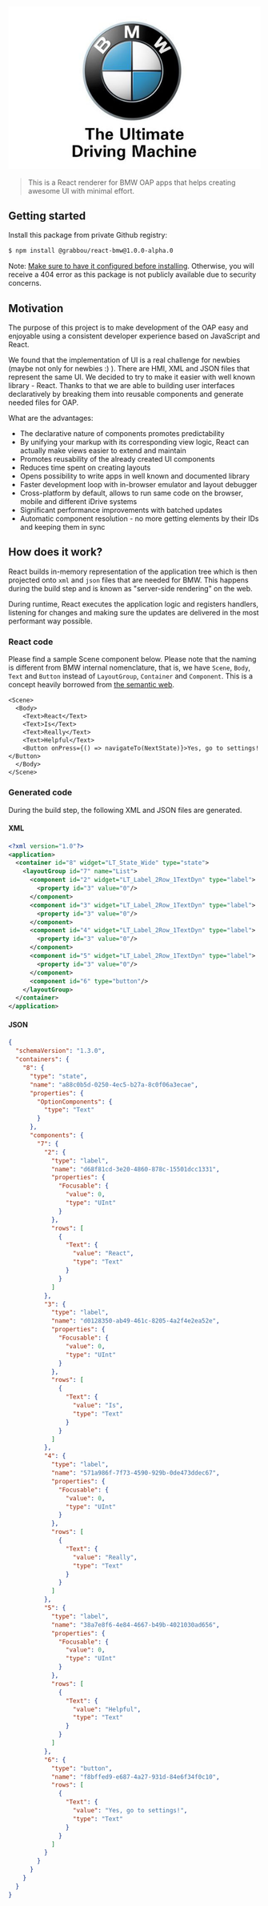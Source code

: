 <p align="center">
  <img src="assets/bmw_logo.jpg">
</p>

> This is a React renderer for BMW OAP apps that helps creating awesome UI with minimal effort.

## Getting started

Install this package from private Github registry:

```bash
$ npm install @grabbou/react-bmw@1.0.0-alpha.0
```

Note: [Make sure to have it configured before installing](https://help.github.com/en/articles/configuring-npm-for-use-with-github-package-registry). Otherwise, you will receive a 404 error as this package is not publicly available due to security concerns.

## Motivation

The purpose of this project is to make development of the OAP easy and enjoyable using a consistent developer experience based on JavaScript and React. 

We found that the implementation of UI is a real challenge for newbies (maybe not only for newbies :) ). There are HMI, XML and JSON files that represent the same UI. We decided to try to make it easier with well known library - React. Thanks to that we are able to building user interfaces declaratively by breaking them into reusable components and generate needed files for OAP.

What are the advantages:
- The declarative nature of components promotes predictability
- By unifying your markup with its corresponding view logic, React can actually make views easier to extend and maintain
- Promotes reusability of the already created UI components
- Reduces time spent on creating layouts
- Opens possibility to write apps in well known and documented library
- Faster development loop with in-browser emulator and layout debugger
- Cross-platform by default, allows to run same code on the browser, mobile and different iDrive systems 
- Significant performance improvements with batched updates
- Automatic component resolution - no more getting elements by their IDs and keeping them in sync

## How does it work?

React builds in-memory representation of the application tree which is then projected onto `xml` and `json` files that are needed for BMW. This happens during the build step and is known as "server-side rendering" on the web.

During runtime, React executes the application logic and registers handlers, listening for changes and making sure the updates are delivered in the most performant way possible.

### React code

Please find a sample Scene component below. Please note that the naming is different from BMW internal nomenclature, that is, we have `Scene`, `Body`, `Text` and `Button` instead of `LayoutGroup`, `Container` and `Component`. This is a concept heavily borrowed from [the semantic web](https://en.wikipedia.org/wiki/Semantic_Web).

```tsx
<Scene>
  <Body>
    <Text>React</Text>
    <Text>Is</Text>
    <Text>Really</Text>
    <Text>Helpful</Text>
    <Button onPress={() => navigateTo(NextState)}>Yes, go to settings!</Button>
  </Body>
</Scene>
```

### Generated code

During the build step, the following XML and JSON files are generated.

#### XML

```xml
<?xml version="1.0"?>
<application>
  <container id="8" widget="LT_State_Wide" type="state">
    <layoutGroup id="7" name="List">
      <component id="2" widget="LT_Label_2Row_1TextDyn" type="label">
        <property id="3" value="0"/>
      </component>
      <component id="3" widget="LT_Label_2Row_1TextDyn" type="label">
        <property id="3" value="0"/>
      </component>
      <component id="4" widget="LT_Label_2Row_1TextDyn" type="label">
        <property id="3" value="0"/>
      </component>
      <component id="5" widget="LT_Label_2Row_1TextDyn" type="label">
        <property id="3" value="0"/>
      </component>
      <component id="6" type="button"/>
    </layoutGroup>
  </container>
</application>
```

#### JSON

```json
{
  "schemaVersion": "1.3.0",
  "containers": {
    "8": {
      "type": "state",
      "name": "a88c0b5d-0250-4ec5-b27a-8c0f06a3ecae",
      "properties": {
        "OptionComponents": {
          "type": "Text"
        }
      },
      "components": {
        "7": {
          "2": {
            "type": "label",
            "name": "d68f81cd-3e20-4860-878c-15501dcc1331",
            "properties": {
              "Focusable": {
                "value": 0,
                "type": "UInt"
              }
            },
            "rows": [
              {
                "Text": {
                  "value": "React",
                  "type": "Text"
                }
              }
            ]
          },
          "3": {
            "type": "label",
            "name": "d0128350-ab49-461c-8205-4a2f4e2ea52e",
            "properties": {
              "Focusable": {
                "value": 0,
                "type": "UInt"
              }
            },
            "rows": [
              {
                "Text": {
                  "value": "Is",
                  "type": "Text"
                }
              }
            ]
          },
          "4": {
            "type": "label",
            "name": "571a986f-7f73-4590-929b-0de473ddec67",
            "properties": {
              "Focusable": {
                "value": 0,
                "type": "UInt"
              }
            },
            "rows": [
              {
                "Text": {
                  "value": "Really",
                  "type": "Text"
                }
              }
            ]
          },
          "5": {
            "type": "label",
            "name": "38a7e8f6-4e84-4667-b49b-4021030ad656",
            "properties": {
              "Focusable": {
                "value": 0,
                "type": "UInt"
              }
            },
            "rows": [
              {
                "Text": {
                  "value": "Helpful",
                  "type": "Text"
                }
              }
            ]
          },
          "6": {
            "type": "button",
            "name": "f8bffed9-e687-4a27-931d-84e6f34f0c10",
            "rows": [
              {
                "Text": {
                  "value": "Yes, go to settings!",
                  "type": "Text"
                }
              }
            ]
          }
        }
      }
    }
  }
}
```

